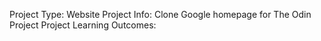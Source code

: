 Project Type: Website
Project Info: Clone Google homepage for The Odin Project
Project Learning Outcomes:
